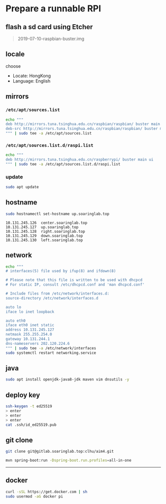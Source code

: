 # Prepare a runnable RPI

## flash a sd card using Etcher
> 2019-07-10-raspbian-buster.img

## locale
choose
- Locate: HongKong
- Language: English

## mirrors
### `/etc/apt/sources.list`
```bash
echo """
deb http://mirrors.tuna.tsinghua.edu.cn/raspbian/raspbian/ buster main non-free contrib
deb-src http://mirrors.tuna.tsinghua.edu.cn/raspbian/raspbian/ buster main non-free contrib
""" | sudo tee -a /etc/apt/sources.list
```

### `/etc/apt/sources.list.d/raspi.list`
```bash
echo """
deb http://mirrors.tuna.tsinghua.edu.cn/raspberrypi/ buster main ui
""" | sudo tee -a /etc/apt/sources.list.d/raspi.list
```

### update
```bash
sudo apt update
```

## hostname
```bash
sudo hostnamectl set-hostname up.soaringlab.top
```

```text
10.131.245.126	center.soaringlab.top 
10.131.245.127	up.soaringlab.top 
10.131.245.128	right.soaringlab.top 
10.131.245.129	down.soaringlab.top
10.131.245.130	left.soaringlab.top 
```

## network
```bash
echo """
# interfaces(5) file used by ifup(8) and ifdown(8)

# Please note that this file is written to be used with dhcpcd
# For static IP, consult /etc/dhcpcd.conf and 'man dhcpcd.conf'

# Include files from /etc/network/interfaces.d:
source-directory /etc/network/interfaces.d

auto lo
iface lo inet loopback

auto eth0
iface eth0 inet static
address 10.131.245.127
netmask 255.255.254.0
gateway 10.131.244.1
dns-nameservers 202.120.224.6
""" | sudo tee -a /etc/network/interfaces
sudo systemctl restart networking.service
```

## java
```bash
sudo apt install openjdk-java8-jdk maven vim dnsutils -y
```

## deploy key
```bash
ssh-keygen -t ed25519
> enter
> enter
> enter
cat .ssh/id_ed25519.pub
```

## git clone
```bash
git clone git@gitlab.soaringlab.top:clhu/aim4.git
```
```bash
mvn spring-boot:run -Dspring-boot.run.profiles=all-in-one
```

--------------------
## docker
```bash
curl -sSL https://get.docker.com | sh
sudo usermod -aG docker pi
```
